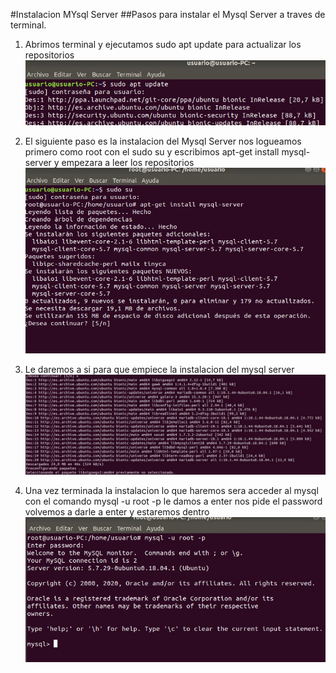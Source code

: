 #Instalacion MYsql Server
##Pasos para instalar el Mysql Server a traves de terminal.
1. Abrimos terminal y ejecutamos sudo apt update para actualizar los repositorios
![captura1](imagenes\captura1.jpg)


2. El siguiente paso es la instalacion del Mysql Server nos logueamos primero como root con el sudo su y escribimos apt-get install mysql-server y empezara a leer los repositorios
![captura2](imagenes\captura2.jpg)


3. Le daremos a si para que empiece la instalacion del mysql server
![captura3](imagenes\captura3.jpg)


4. Una vez terminada la instalacion lo que haremos sera acceder al mysql con el comando mysql -u root -p le damos a enter nos pide el password volvemos a darle a enter y estaremos dentro
![captura4](imagenes\captura4.jpg)